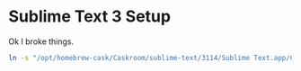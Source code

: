 # Sublime Text 3 Setup

Ok I broke things.

```bash
ln -s "/opt/homebrew-cask/Caskroom/sublime-text/3114/Sublime Text.app/Contents/SharedSupport/bin/subl" /usr/local/bin/subl
```

